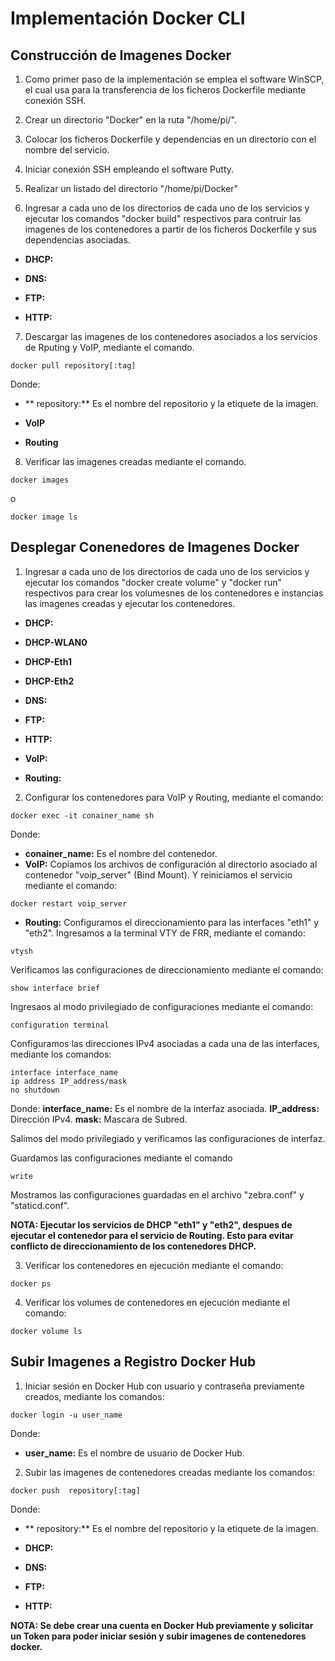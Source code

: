 # Implementación Docker CLI
## Construcción de Imagenes Docker
1. Como primer paso de la implementación se emplea el software WinSCP, el cual usa para la transferencia de los ficheros Dockerfile mediante conexión SSH.



2. Crear un directorio "Docker" en la ruta "/home/pi/".



3. Colocar los ficheros Dockerfile y dependencias en un directorio con el nombre del servicio.



4. Iniciar conexión SSH empleando el software Putty.



5. Realizar un listado del directorio "/home/pi/Docker"



6. Ingresar a cada uno de los directorios de cada uno de los servicios y ejecutar los comandos "docker build" respectivos para contruir las imagenes de los contenedores a partir de los ficheros Dockerfile y sus dependencias asociadas.
- **DHCP:**



- **DNS:**


- **FTP:**



- **HTTP:**



7. Descargar las imagenes de los contenedores asociados a los servicios de Rputing y VoIP, mediante el comando.

```shell
docker pull repository[:tag]
```
Donde:
- ** repository:** Es el nombre del repositorio y la etiquete de la imagen.
- **VoIP**

- **Routing**



8. Verificar las imagenes creadas mediante el comando.

```shell
docker images
```
o
```shell
docker image ls
```

## Desplegar Conenedores de Imagenes Docker

1. Ingresar a cada uno de los directorios de cada uno de los servicios y ejecutar los comandos "docker create volume" y "docker run" respectivos para crear los volumesnes de los contenedores e instancias las imagenes creadas y ejecutar los contenedores.
   
- **DHCP:**
- **DHCP-WLAN0**


- **DHCP-Eth1**



- **DHCP-Eth2**



- **DNS:**



- **FTP:**



- **HTTP:**



- **VoIP:**



- **Routing:**




2. Configurar los contenedores para VoIP y Routing, mediante el comando:

```shell
docker exec -it conainer_name sh
```
Donde:
- **conainer_name:** Es el nombre del contenedor.
- **VoIP:** Copiamos los archivos de configuración al directorio asociado al contenedor "voip_server" (Bind Mount).
Y reiniciamos el servicio mediante el comando:

```shell
docker restart voip_server
```



- **Routing:** Configuramos el direccionamiento para las interfaces "eth1" y "eth2".
Ingresamos a la terminal VTY de FRR, mediante el comando:

```shell
vtysh
```

Verificamos las configuraciones de direccionamiento mediante el comando:

```shell
show interface brief
```

Ingresaos al modo privilegiado de configuraciones mediante el comando:

```shell
configuration terminal
```

Configuramos las direcciones IPv4 asociadas a cada una de las interfaces, mediante los comandos:

```shell
interface interface_name
ip address IP_address/mask
no shutdown
```

Donde:
**interface_name:** Es el nombre de la interfaz asociada.
**IP_address:** Dirección IPv4.
**mask:** Mascara de Subred.

Salimos del modo privilegiado y verificamos las configuraciones de interfaz.


Guardamos las configuraciones mediante el comando

```shell
write
```

Mostramos las configuraciones guardadas en el archivo "zebra.conf" y "staticd.conf".



**NOTA: Ejecutar los servicios de DHCP "eth1" y "eth2", despues de ejecutar el contenedor para el servicio de Routing. Esto para evitar conflicto de direccionamiento de los contenedores DHCP.**

3. Verificar los contenedores en ejecución mediante el comando:

```shell
docker ps
```

4. Verificar los volumes de contenedores en ejecución mediante el comando:

```shell
docker volume ls
```


## Subir Imagenes a Registro Docker Hub
1. Iniciar sesión en Docker Hub con usuario y contraseña previamente creados, mediante los comandos:

```shell
docker login -u user_name
```
Donde:
- **user_name:** Es el nombre de usuario de Docker Hub.
2. Subir las imagenes de contenedores creadas mediante los comandos:
```shell
docker push  repository[:tag]
```
Donde:
- ** repository:** Es el nombre del repositorio y la etiquete de la imagen.
- **DHCP:**



- **DNS:**

  

- **FTP:**
  


- **HTTP:**
  

**NOTA: Se debe crear una cuenta en Docker Hub previamente y solicitar un Token para poder iniciar sesión y subir imagenes de contenedores docker.**

